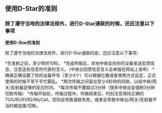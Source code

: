 ## 使用D-Star的准则  

### 除了遵守当地的法律法规外，进行D-Star通联的时候，还应注意以下事项

**使用D-Star的准则**

除了遵守当地的法律法规外，进行D-Star通联的收，还应注意以下事项:

*在发射之前，至少聆听10秒。
*完成传输后，本地中继会向你的设备发送反馈信息，注意这些信息所代表的含义。（中继台回馈信息含义会单独在网站上发布）
*确保正确设置了你的设备呼号（至少4个）可以根据位置或者使用方式自定，正式使用的时候不至于手忙脚乱。
*两次传输之间留出至少4秒钟的间隙，以给中继/网关/反射器足够的反应时间。
*每次传输不要超过3分钟（很多中继台会强制3分钟切断传输）
*传输开始前，传输过程中，传输结束后，时刻注意保持正确的TO(UR)/R1/R2/MyCall。否则会导致通联失败，或者会导致中继台/网关/反射器不当的被连接/切断。
